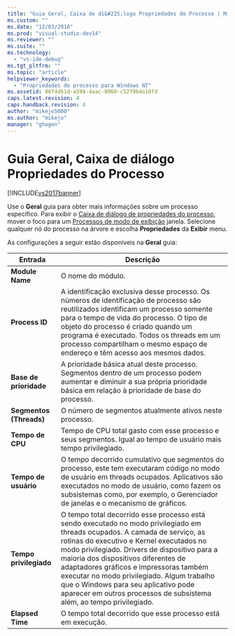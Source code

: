 ```yaml
---
title: "Guia Geral, Caixa de di&#225;logo Propriedades do Processo | Microsoft Docs"
ms.custom: ""
ms.date: "12/03/2016"
ms.prod: "visual-studio-dev14"
ms.reviewer: ""
ms.suite: ""
ms.technology: 
  - "vs-ide-debug"
ms.tgt_pltfrm: ""
ms.topic: "article"
helpviewer_keywords: 
  - "Propriedades do processo para Windows NT"
ms.assetid: 86f4d61d-a594-4aac-8960-c5279b4a10fd
caps.latest.revision: 4
caps.handback.revision: 4
author: "mikejo5000"
ms.author: "mikejo"
manager: "ghogen"
---
```

# Guia Geral, Caixa de di&#225;logo Propriedades do Processo
[!INCLUDE[vs2017banner](../code-quality/includes/vs2017banner.md)]

Use o  **Geral** guia para obter mais informações sobre um processo específico.  Para exibir o  [Caixa de diálogo de propriedades do processo](../debugger/process-properties-dialog-box.md), mover o foco para um  [Processos de modo de exibição](../debugger/processes-view.md) janela.  Selecione qualquer nó do processo na árvore e escolha  **Propriedades** da  **Exibir** menu.  
  
 As configurações a seguir estão disponíveis na  **Geral** guia:  
  
|Entrada|Descrição|  
|-------------|---------------|  
|**Module Name**|O nome do módulo.|  
|**Process ID**|A identificação exclusiva desse processo.  Os números de identificação de processo são reutilizados identificam um processo somente para o tempo de vida do processo.  O tipo de objeto do processo é criado quando um programa é executado.  Todos os threads em um processo compartilham o mesmo espaço de endereço e têm acesso aos mesmos dados.|  
|**Base de prioridade**|A prioridade básica atual deste processo.  Segmentos dentro de um processo podem aumentar e diminuir a sua própria prioridade básica em relação à prioridade de base do processo.|  
|**Segmentos \(Threads\)**|O número de segmentos atualmente ativos neste processo.|  
|**Tempo de CPU**|Tempo de CPU total gasto com esse processo e seus segmentos.  Igual ao tempo de usuário mais tempo privilegiado.|  
|**Tempo de usuário**|O tempo decorrido cumulativo que segmentos do processo, este tem executaram código no modo de usuário em threads ocupados.  Aplicativos são executados no modo de usuário, como fazem os subsistemas como, por exemplo, o Gerenciador de janelas e o mecanismo de gráficos.|  
|**Tempo privilegiado**|O tempo total decorrido esse processo está sendo executado no modo privilegiado em threads ocupados.  A camada de serviço, as rotinas do executivo e Kernel executados no modo privilegiado.  Drivers de dispositivo para a maioria dos dispositivos diferentes de adaptadores gráficos e impressoras também executar no modo privilegiado.  Algum trabalho que o Windows para seu aplicativo pode aparecer em outros processos de subsistema além, ao tempo privilegiado.|  
|**Elapsed Time**|O tempo total decorrido que esse processo está em execução.|